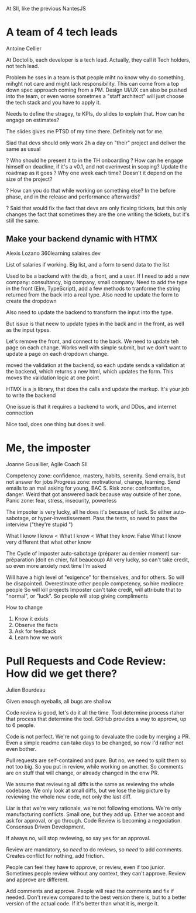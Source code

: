 

At SII, like the previous NantesJS

# A team of 4 tech leads

Antoine Cellier

At Doctolib, each developer is a tech lead. Actually, they call it Tech holders,
not tech lead.

Problem he sses in a team is that people miht no know why do something, mihght
not care and might lack responsibility. This can come from a top down spec
approach coming from a PM. Design UI/UX can also be pushed into the team, or
even worse sometmes a "staff architect" will just choose the tech stack and you
have to apply it.

Needs to define the stragey, te KPIs, do slides to explain that. How can he
engage on estimates?

The slides gives me PTSD of my time there. Definitely not for me.


Siad that devs should only work 2h a day on "their" project and deliver the same
as usual

? Who should he present it to in the TH onboarding
? How can he engage himself on deadline, if it's a v0.1, and not overinvest in
scoping? Update the roadmap as it goes
? Why one week each time? Doesn't it depend on the size of the project?


? How can you do that while working on something else? In the before phase, and
in the release and performance afterwards?

? Said that would fix the fact that devs are only ficxing tickets, but this only
changes the fact that sometimes they are the one writing the tickets, but it's
still the same.


## Make your backend dynamic with HTMX

Alexis Lozano
360learning
salaires.dev

List of salaries if working. Big list, and a form to send data to the list

Used to be a backend with the db, a front, and a user. If I need to add a new
company: consultancy, big company, small company. Need to add the type in the
front (Elm, TypeScript), add a few methods to tranforme the string returned from
the back into a real type. Also need to update the form to create the dropdown

Also need to update the backend to transform the input into the type.

But issue is that neew to update types in the back and in the front, as well as
the input types.

Let's remove the front, and connect to the back. We need to update teh page on
each change. Works well with simple submit, but we don't want to update a page
on each dropdown change.

moved the validation at the backend, so each update sends a validation at the
backend, which returns a new html, which updates the form. This moves the
validation logic at one point

HTMX is a js library, that does the calls and update the markup. It's your job
to write the backend

One issue is that it requires a backend to work, and DDos, and internet
connection

Nice tool, does one thing but does it well.

# Me, the imposter

Joanne Gouaillier, Agile Coach
SII

Competency zone: confidence, mastery, habits, serenity. Send emails, but not
answer for jobs
Progress zone: motivational, change, learning. Send emails to an mail asking for
young, BAC S.
Risk zone: confronttation, danger. Weird that got answered back because
way outside of her zone.
Panic zone: fear, stress, insecurity, powerless

The impsoter is very lucky, all he does it's because of luck.
So either auto-sabotage, or hyper-investissement.
Pass the tests, so need to pass the interview ("they're stupid ")

What I know I know < What I know < What they know. False
What I know very different that what other know

The Cycle of imposter
auto-sabotage (préparer au dernier moment)
sur-préparation (doit en chier, fait beaucoup)
All very lucky, so can't take credit, so even more anxiety next time I'm asked

Will have a high level of "exigence" for themselves, and for others. So will be
disapointed.
Overestimate other people competency, so hire mediocre people
So will kill projects
Imposter can't take credit, will attribute that to "normal", or "luck". So
people will stop giving compliments

How to change
1. Know it exists
2. Observe the facts
3. Ask for feedback
4. Learn how we work

# Pull Requests and Code Review: How did we get there?

Julien Bourdeau

Given enough eyeballs, all bugs are shallow

Code review is good, let's do it all the time. Tool determine process rtaher
that process that determine the tool. GitHub provides a way to approve, up to
6 people.

Code is not perfect. We're not going to devaluate the code by merging a PR. Even
a simple readme can take days to be changed, so now I'd rather not even bother.

Pull requests are self-contained and pure. But no, we need to split them so not
too big. So you put in review, while working on another. So comments are on
stuff that will change, or already changed in the enw PR.

We assume that reviewing all diffs is the same as reviewing the whole codebase.
We only look at small diffs, but we lose the big picture by reviewing the whole
new code, not only the last diff.

Liar is that we're very rationale, we're not following emotions. We're only
manufacturing conflicts. Small one, but they add up. Either we accept and ask
for approval, or go through. Code Review is becoming a negociation. Consensus
Driven Development.

If always no, will stop reviewing, so say yes for an approval.

Review are mandatory, so *need* to do reviews, so *need* to add comments.
Creates conflict for nothing, add friction.

People can feel they have to approve, or review, even if too junior. Sometimes
people review without any context, they can't approve. Review and approve are
different.

Add comments and approve. People will read the comments and fix if needed.
Don't review compared to the best version there is, but to a better version of
  the actual code. If it's better than what it is, merge it.


